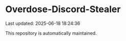 # Overdose-Discord-Stealer

Last updated: 2025-06-18 18:24:36

This repository is automatically maintained.
